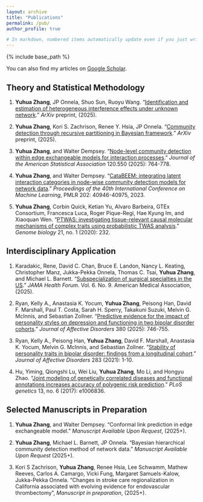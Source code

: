 ```yaml
---
layout: archive
title: "Publications"
permalink: /pub/
author_profile: true

# In markdown, numbered items automatically update even if you just write 1. 1. ... 1.
---
```


{% include base_path %}

You can also find my articles on [Google Scholar](https://scholar.google.com/citations?user=prsuc50AAAAJ&hl=en).

## Theory and Statistical Methodology

1. **Yuhua Zhang**, JP Onnela, Shuo Sun, Ruoyu Wang. “[Identification and estimation of heterogeneous interference effects under unknown network](https://arxiv.org/abs/2510.10508).” *ArXiv* preprint, (2025).

1. **Yuhua Zhang**, Kori S. Zachrison, Renee Y. Hsia, JP Onnela. “[Community detection through recursive partitioning in Bayesian framework](https://arxiv.org/abs/2509.23536).” *ArXiv* preprint, (2025).

1. **Yuhua Zhang**, and Walter Dempsey. “[Node-level community detection within edge exchangeable models for interaction processes](https://doi.org/10.1080/01621459.2024.2358560).” *Journal of the American Statistical Association* 120.550 (2025): 764-778.

1. **Yuhua Zhang**, and Walter Dempsey. “[CataBEEM: integrating latent interaction categories in node-wise community detection models for network data](https://proceedings.mlr.press/v202/zhang23h.html).” *Proceedings of the 40th International Conference on Machine Learning*, PMLR 202: 40946-40975, 2023.

1. **Yuhua Zhang**, Corbin Quick, Ketian Yu, Alvaro Barbeira, GTEx Consortium, Francesca Luca, Roger Pique-Regi, Hae Kyung Im, and Xiaoquan Wen. “[PTWAS: investigating tissue-relevant causal molecular mechanisms of complex traits using probabilistic TWAS analysis](https://doi.org/10.1186/s13059-020-02026-y).” *Genome biology* 21, no. 1 (2020): 232.

## Interdisciplinary Application

1. Karadakic, Rene, David C. Chan, Bruce E. Landon, Nancy L. Keating, Christopher Manz, Jukka-Pekka Onnela, Thomas C. Tsai, **Yuhua Zhang**, and Michael L. Barnett. “[Subspecialization of surgical specialties in the US](https://doi.org/10.1001/jamahealthforum.2025.3192).” *JAMA Health Forum*. Vol. 6. No. 9. American Medical Association, (2025).

1. Ryan, Kelly A., Anastasia K. Yocum, **Yuhua Zhang**, Peisong Han, David F. Marshall, Paul T. Costa, Sarah H. Sperry, Takakuni Suzuki, Melvin G. McInnis, and Sebastian Zollner. “[Predictive evidence for the impact of personality styles on depression and functioning in two bipolar disorder cohorts](https://doi.org/10.1016/j.jad.2025.03.131).” *Journal of Affective Disorders* 380 (2025): 746-755.

1. Ryan, Kelly A., Peisong Han, **Yuhua Zhang**, David F. Marshall, Anastasia K. Yocum, Melvin G. McInnis, and Sebastian Zollner. ”[Stability of personality traits in bipolar disorder: findings from a longitudinal cohort](https://doi.org/10.1016/j.jad.2021.01.030).” *Journal of Affective Disorders* 283 (2021): 1-10.

1. Hu, Yiming, Qiongshi Lu, Wei Liu, **Yuhua Zhang**, Mo Li, and Hongyu Zhao. “[Joint modeling of genetically correlated diseases and functional annotations increases accuracy of polygenic risk prediction](https://doi.org/10.1371/journal.pgen.1006836).” *PLoS genetics* 13, no. 6 (2017): e1006836.

## Selected Manuscripts in Preparation

1. **Yuhua Zhang**, and Walter Dempsey. “Conformal link prediction in edge exchangeable model.” *Manuscript Available Upon Request*, (2025+).

1. **Yuhua Zhang**, Michael L. Barnett, JP Onnela. “Bayesian hierarchical community detection method of network data.” *Manuscript Available Upon Request* (2025+).

1. Kori S Zachrison, **Yuhua Zhang**, Renee Hsia, Lee Schwamm, Mathew Reeves, Carlos A. Camargo, Vicki Fung, Margaret Samuels-Kalow, Jukka-Pekka Onnela. “Changes in stroke care regionalization in California associated with evolving evidence for endovascular thrombectomy”, *Manuscript in preparation*, (2025+).
